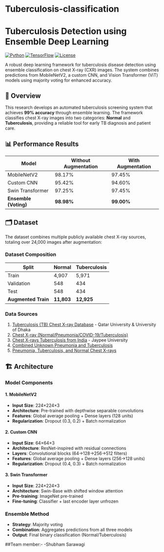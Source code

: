 # Tuberculosis-classification
# Tuberculosis Detection using Ensemble Deep Learning

[![Python](https://img.shields.io/badge/Python-3.8+-blue.svg)](https://python.org)
[![TensorFlow](https://img.shields.io/badge/TensorFlow-2.x-orange.svg)](https://tensorflow.org)
[![License](https://img.shields.io/badge/License-MIT-green.svg)](LICENSE)

A robust deep learning framework for tuberculosis disease detection using ensemble classification on chest X-ray (CXR) images. The system combines predictions from MobileNetV2, a custom CNN, and Vision Transformer (ViT) models using majority voting for enhanced accuracy.

## 🎯 Overview

This research develops an automated tuberculosis screening system that achieves **99% accuracy** through ensemble learning. The framework classifies chest X-ray images into two categories: **Normal** and **Tuberculosis**, providing a reliable tool for early TB diagnosis and patient care.

## 📊 Performance Results

| Model | Without Augmentation | With Augmentation |
|-------|---------------------|-------------------|
| MobileNetV2 | 98.17% | 97.45% |
| Custom CNN | 95.42% | 94.60% |
| Swin Transformer | 97.25% | 97.45% |
| **Ensemble (Voting)** | **98.98%** | **99.00%** |

## 🗂️ Dataset

The dataset combines multiple publicly available chest X-ray sources, totaling over 24,000 images after augmentation:

### Dataset Composition
| Split | Normal | Tuberculosis |
|-------|--------|-------------|
| Train | 4,907 | 5,971 |
| Validation | 548 | 434 |
| Test | 548 | 434 |
| **Augmented Train** | **11,803** | **12,925** |

### Data Sources
1. [Tuberculosis (TB) Chest X-ray Database](https://www.kaggle.com/datasets/tawsifurrahman/tuberculosis-tb-chest-xray-dataset) - Qatar University & University of Dhaka
2. [Chest X-ray (Normal/Pneumonia/COVID-19/Tuberculosis)](https://www.kaggle.com/datasets/jtiptj/chest-xray-pneumoniacovid19tuberculosis)
3. [Chest X-rays Tuberculosis from India](https://www.kaggle.com/datasets/raddar/chest-xrays-tuberculosis-from-india) - Jaypee University
4. [Combined Unknown Pneumonia and Tuberculosis](https://www.kaggle.com/datasets/rifatulmajumder23/combined-unknown-pneumonia-and-tuberculosis)
5. [Pneumonia, Tuberculosis, and Normal Chest X-rays](https://www.kaggle.com/datasets/rupeshmahanty/pneumonia-tuberculosis-normal)

## 🏗️ Architecture

### Model Components

#### 1. MobileNetV2
- **Input Size**: 224×224×3
- **Architecture**: Pre-trained with depthwise separable convolutions
- **Features**: Global average pooling + Dense layers (128 units)
- **Regularization**: Dropout (0.3, 0.2) + Batch normalization

#### 2. Custom CNN
- **Input Size**: 64×64×3
- **Architecture**: ResNet-inspired with residual connections
- **Layers**: Convolutional blocks (64→128→256→512 filters)
- **Features**: Global average pooling + Dense layers (256→128 units)
- **Regularization**: Dropout (0.4, 0.3) + Batch normalization

#### 3. Swin Transformer
- **Input Size**: 224×224×3
- **Architecture**: Swin-Base with shifted window attention
- **Pre-training**: ImageNet pre-trained
- **Fine-tuning**: Classifier + last encoder layer unfrozen

### Ensemble Method
- **Strategy**: Majority voting
- **Combination**: Aggregates predictions from all three models
- **Output**: Final binary classification (Normal/Tuberculosis)

##Team member:-
-Shubham Sarawagi
